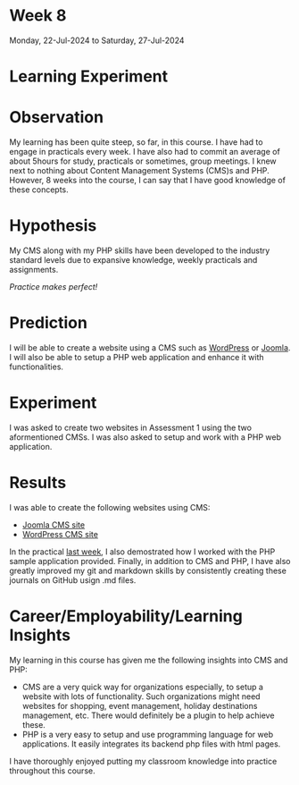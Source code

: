 # Week 8
Monday, 22-Jul-2024 to Saturday, 27-Jul-2024

# **Learning Experiment**

# Observation
My learning has been quite steep, so far, in this course.
I have had to engage in practicals every week. I have also had to commit an average of about 5hours for study, practicals or sometimes, group meetings.
I knew next to nothing about Content Management Systems (CMS)s and PHP. However, 8 weeks into the course, I can say that I have good knowledge of these concepts.

# Hypothesis
My CMS along with my PHP skills have been developed to the industry standard levels due to expansive knowledge, weekly practicals and assignments.

*Practice makes perfect!*

# Prediction
I will be able to create a website using a CMS such as [WordPress](https://wordpress.org/) or [Joomla](https://www.joomla.org/). I will also be able to setup a PHP web application and enhance it with functionalities.

# Experiment
I was asked to create two websites in Assessment 1 using the two aformentioned CMSs. I was also asked to setup and work with a PHP web application.

# Results
I was able to create the following websites using CMS:
* [Joomla CMS site](https://sfnstartup.cloudaccess.host/index.php)
* [WordPress CMS site](https://wordpresssfnstartup.cloudaccess.host/)

In the practical [last week](week7.md), I also demostrated how I worked with the PHP sample application provided. Finally, in addition to CMS and PHP, I have also greatly improved my git and markdown skills by consistently creating these journals on GitHub usign .md files.

# Career/Employability/Learning Insights
My learning in this course has given me the following insights into CMS and PHP:

* CMS are a very quick way for organizations especially, to setup a website with lots of functionality. Such organizations might need websites for shopping, event management, holiday destinations management, etc. There would definitely be a plugin to help achieve these.
* PHP is a very easy to setup and use programming language for web applications. It easily integrates its backend php files with html pages.

I have thoroughly enjoyed putting my classroom knowledge into practice throughout this course.
